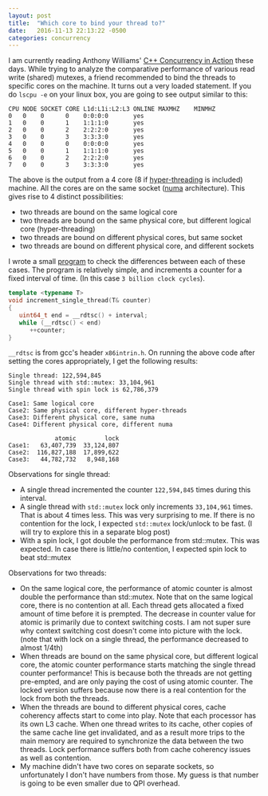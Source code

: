 ```yaml
---
layout: post
title:  "Which core to bind your thread to?"
date:   2016-11-13 22:13:22 -0500
categories: concurrency
---
```

I am currently reading Anthony Williams' [C++ Concurrency in Action][book] these days. While trying to analyze the
comparative performance of various read write (shared) mutexes, a friend recommended to bind the threads to specific
cores on the machine. It turns out a very loaded statement. If you do `lscpu -e` on your linux box, you are going to see
output similar to this:

```
CPU NODE SOCKET CORE L1d:L1i:L2:L3 ONLINE MAXMHZ    MINMHZ
0   0    0      0    0:0:0:0       yes
1   0    0      1    1:1:1:0       yes
2   0    0      2    2:2:2:0       yes
3   0    0      3    3:3:3:0       yes
4   0    0      0    0:0:0:0       yes
5   0    0      1    1:1:1:0       yes
6   0    0      2    2:2:2:0       yes
7   0    0      3    3:3:3:0       yes
```

The above is the output from a 4 core (8 if [hyper-threading][hyper-threading] is included) machine. All the cores are
on the same socket ([numa][numa] architecture). This gives rise to 4 distinct possibilities:
* two threads are bound on the same logical core
* two threads are bound on the same physical core, but different logical core (hyper-threading)
* two threads are bound on different physical cores, but same socket
* two threads are bound on different physical core, and different sockets

I wrote a small [program][code] to check the differences between each of these cases. The program is relatively simple,
and increments a counter for a fixed interval of time. (In this case `3 billion clock cycles`).

```cpp
template <typename T>
void increment_single_thread(T& counter)
{
   uint64_t end = __rdtsc() + interval;
   while (__rdtsc() < end)
      ++counter;
}
```
`__rdtsc` is from gcc's header `x86intrin.h`. On running the above code after setting the cores appropriately, I get the
following results:

```
Single thread: 122,594,845
Single thread with std::mutex: 33,104,961
Single thread with spin lock is 62,786,379

Case1: Same logical core
Case2: Same physical core, different hyper-threads
Case3: Different physical core, same numa
Case4: Different physical core, different numa

             atomic        lock
Case1:   63,407,739  33,124,807
Case2:  116,827,188  17,899,622
Case3:   44,782,732   8,948,168
```

Observations for single thread:
* A single thread incremented the counter `122,594,845` times during this interval.
* A single thread with `std::mutex` lock only increments `33,104,961` times. That is about 4 times less. This was very
surprising to me. If there is no contention for the lock, I expected `std::mutex` lock/unlock to be fast. (I will try to
explore this in a separate blog post)
* With a spin lock, I got double the performance from std::mutex. This was expected. In case there is little/no
contention, I expected spin lock to beat std::mutex

Observations for two threads:
* On the same logical core, the performance of atomic counter is almost double the performance than std::mutex. Note
that on the same logical core, there is no contention at all. Each thread gets allocated a fixed amount of time before
it is prempted. The decrease in counter value for atomic is primarily due to context switching costs. I am not super
sure why context switching cost doesn't come into picture with the lock. (note that with lock on a single thread, the
performance decreased to almost 1/4th)
* When threads are bound on the same physical core, but different logical core, the atomic counter performance starts
matching the single thread counter performance! This is because both the threads are not getting pre-empted, and are
only paying the cost of using atomic counter. The locked version suffers because now there is a real contention for the
lock from both the threads.
* When the threads are bound to different physical cores, cache coherency affects start to come into play. Note that
each processor has its own L3 cache. When one thread writes to its cache, other copies of the same cache line get
invalidated, and as a result more trips to the main memory are required to synchronize the data between the two threads.
Lock performance suffers both from cache coherency issues as well as contention.
* My machine didn't have two cores on separate sockets, so unfortunately I don't have numbers from those. My guess is
that number is going to be even smaller due to QPI overhead.

[book]: https://www.amazon.com/C-Concurrency-Action-Practical-Multithreading/dp/1933988770/
[hyper-threading]: https://en.wikipedia.org/wiki/Hyper-threading
[numa]: https://en.wikipedia.org/wiki/Non-uniform_memory_access
[code]: https://github.com/skgbanga/Sandbox/blob/master/concurrency/blog/Counter.x.cpp
